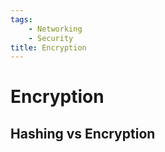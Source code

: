 ```yaml
---
tags:
    - Networking
    - Security
title: Encryption
---
```

# Encryption
## Hashing vs Encryption



